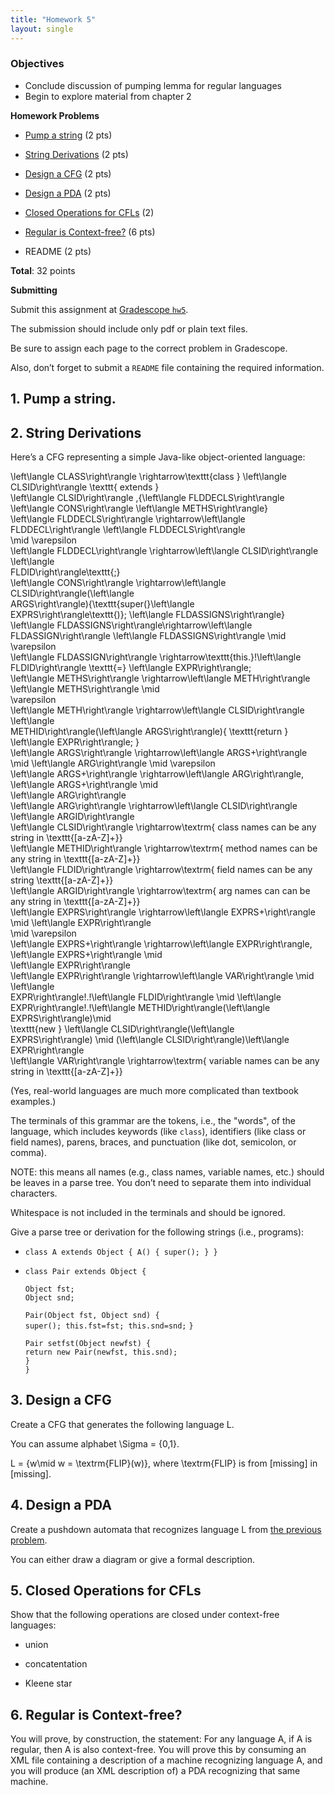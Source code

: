 ```yaml
---
title: "Homework 5"
layout: single
---
```



### Objectives 

  - Conclude discussion of pumping lemma for regular languages
  - Begin to explore material from chapter 2

**Homework Problems**

* [Pump a string](#1-pump-a-string) (2 pts)

* [String Derivations](#2-string-derivation) (2 pts)

* [Design a CFG](#3-design-a-cfg) (2 pts)

* [Design a PDA](#4-design-a-pda) (2 pts)

* [Closed Operations for CFLs](#5-closed-operations-for-cfls) (2)

* [Regular is Context-free?](#6-regular-is-context-free) (6 pts)

* README (2 pts)

**Total**: 32 points

**Submitting**

Submit this assignment at [Gradescope
`hw5`](https://www.gradescope.com/courses/219302/assignments/1043973).

The submission should include only pdf or plain text files.

Be sure to assign each page to the correct problem in Gradescope.

Also, don’t forget to submit a `README` file containing the required
information.

## 1. Pump a string.


## 2. String Derivations

Here’s a CFG representing a simple Java-like object-oriented language:

\left\langle CLASS\right\rangle     \rightarrow\texttt{class } \left\langle CLSID\right\rangle \texttt{ extends }      
                                               \left\langle CLSID\right\rangle \,\{\left\langle FLDDECLS\right\rangle  
                                               \left\langle CONS\right\rangle \left\langle METHS\right\rangle\}        
\left\langle FLDDECLS\right\rangle  \rightarrow\left\langle FLDDECL\right\rangle \left\langle FLDDECLS\right\rangle    
                                               \mid \varepsilon                                                        
\left\langle FLDDECL\right\rangle   \rightarrow\left\langle CLSID\right\rangle \left\langle                            
                                               FLDID\right\rangle\texttt{;}                                            
\left\langle CONS\right\rangle      \rightarrow\left\langle CLSID\right\rangle\(\left\langle                           
                                               ARGS\right\rangle)\{\texttt{super(}\left\langle                         
                                               EXPRS\right\rangle\texttt{)}; \left\langle FLDASSIGNS\right\rangle\}    
\left\langle FLDASSIGNS\right\rangle\rightarrow\left\langle FLDASSIGN\right\rangle \left\langle FLDASSIGNS\right\rangle
                                               \mid \varepsilon                                                        
\left\langle FLDASSIGN\right\rangle \rightarrow\texttt{this.}\!\left\langle FLDID\right\rangle \texttt{=} \left\langle 
                                               EXPR\right\rangle;                                                      
\left\langle METHS\right\rangle     \rightarrow\left\langle METH\right\rangle \left\langle METHS\right\rangle \mid     
                                               \varepsilon                                                             
\left\langle METH\right\rangle      \rightarrow\left\langle CLSID\right\rangle \left\langle                            
                                               METHID\right\rangle\(\left\langle ARGS\right\rangle)\{ \texttt{return } 
                                               \left\langle EXPR\right\rangle; \}                                      
\left\langle ARGS\right\rangle      \rightarrow\left\langle ARGS+\right\rangle \mid \left\langle ARG\right\rangle \mid 
                                               \varepsilon                                                             
\left\langle ARGS+\right\rangle     \rightarrow\left\langle ARG\right\rangle, \left\langle ARGS+\right\rangle \mid     
                                               \left\langle ARG\right\rangle                                           
\left\langle ARG\right\rangle       \rightarrow\left\langle CLSID\right\rangle \left\langle ARGID\right\rangle         
\left\langle CLSID\right\rangle     \rightarrow\textrm{ class names can be any string in \texttt{\[a-zA-Z\]+}}         
\left\langle METHID\right\rangle    \rightarrow\textrm{ method names can be any string in \texttt{\[a-zA-Z\]+}}        
\left\langle FLDID\right\rangle     \rightarrow\textrm{ field names can be any string \texttt{\[a-zA-Z\]+}}            
\left\langle ARGID\right\rangle     \rightarrow\textrm{ arg names can can be any string in \texttt{\[a-zA-Z\]+}}       
\left\langle EXPRS\right\rangle     \rightarrow\left\langle EXPRS+\right\rangle \mid \left\langle EXPR\right\rangle    
                                               \mid \varepsilon                                                        
\left\langle EXPRS+\right\rangle    \rightarrow\left\langle EXPR\right\rangle, \left\langle EXPRS+\right\rangle \mid   
                                               \left\langle EXPR\right\rangle                                          
\left\langle EXPR\right\rangle      \rightarrow\left\langle VAR\right\rangle \mid \left\langle                         
                                               EXPR\right\rangle\!.\!\left\langle FLDID\right\rangle \mid \left\langle 
                                               EXPR\right\rangle\!.\!\left\langle METHID\right\rangle\(\left\langle    
                                               EXPRS\right\rangle)\mid                                                 
                                               \texttt{new } \left\langle CLSID\right\rangle\(\left\langle             
                                               EXPRS\right\rangle) \mid (\left\langle CLSID\right\rangle)\left\langle  
                                               EXPR\right\rangle                                                       
\left\langle VAR\right\rangle       \rightarrow\textrm{ variable names can be any string in \texttt{\[a-zA-Z\]+}}      

\(Yes, real-world languages are much more complicated than textbook
examples.\)

The terminals of this grammar are the tokens, i.e., the "words", of the
language, which includes keywords (like `class`), identifiers (like
class or field names), parens, braces, and punctuation (like dot,
semicolon, or comma).

NOTE: this means all names (e.g., class names, variable names, etc.)
should be leaves in a parse tree. You don’t need to separate them into
individual characters.

Whitespace is not included in the terminals and should be ignored.

Give a parse tree or derivation for the following strings (i.e.,
programs):

* `class A extends Object { A() { super(); } }`

* `class Pair extends Object {`             
                                            
    `Object fst;`                           
    `Object snd;`                           
                                            
    `Pair(Object fst, Object snd) {`        
      `super(); this.fst=fst; this.snd=snd;`
    `}`                                     
                                            
    `Pair setfst(Object newfst) {`          
      `return new Pair(newfst, this.snd);`  
    `}`                                     
  `}`                                       

## 3. Design a CFG

Create a CFG that generates the following language L.

You can assume alphabet \Sigma = \{0,1\}.

L = \{w\mid w = \textrm{FLIP}(w)\}, where \textrm{FLIP} is from
\[missing\] in \[missing\].

## 4. Design a PDA

Create a pushdown automata that recognizes language L from [the previous
problem](#2-design-a-cfg).

You can either draw a diagram or give a formal description.

## 5. Closed Operations for CFLs

Show that the following operations are closed under context-free
languages:

* union

* concatentation

* Kleene star

## 6. Regular is Context-free?

You will prove, by construction, the statement: For any language A, if
A is regular, then A is also context-free. You will prove this by
consuming an XML file containing a description of a machine
recognizing language A, and you will produce (an XML description of) a
PDA recognizing that same machine.

